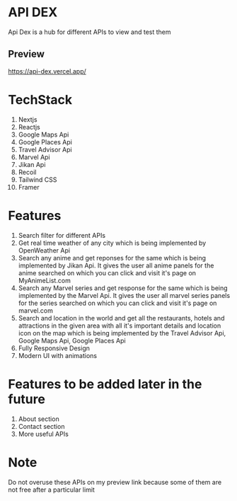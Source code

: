 # API DEX
Api Dex is a hub for different APIs to view and test them
## Preview
https://api-dex.vercel.app/

# TechStack
1) Nextjs
2) Reactjs
3) Google Maps Api
4) Google Places Api
5) Travel Advisor Api
6) Marvel Api
7) Jikan Api
8) Recoil
9) Tailwind CSS
10) Framer

# Features
1) Search filter for different APIs
2) Get real time weather of any city which is being implemented by OpenWeather Api
3) Search any anime and get reponses for the same which is being implemented by Jikan Api. It gives the user all anime panels for the anime searched on which you can click and visit it's page on MyAnimeList.com
4) Search any Marvel series and get response for the same which is being implemented by the Marvel Api. It gives the user all marvel series panels for the series searched on which you can click and visit it's page on marvel.com
5) Search and location in the world and get all the restaurants, hotels and attractions in the given area with all it's important details and location icon on the map which is being implemented by the Travel Advisor Api, Google Maps Api, Google Places Api
7) Fully Responsive Design
8) Modern UI with animations


# Features to be added later in the future
1) About section
2) Contact section
3) More useful APIs

# Note
Do not overuse these APIs on my preview link because some of them are not free after a particular limit

